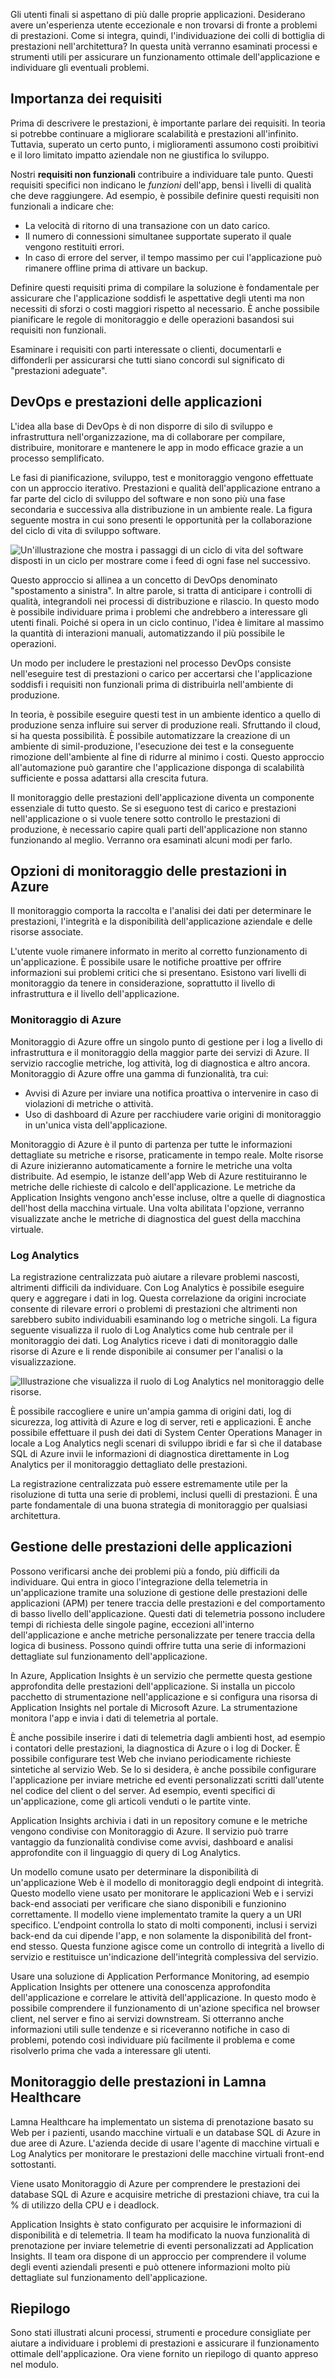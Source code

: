 Gli utenti finali si aspettano di più dalle proprie applicazioni. Desiderano avere un'esperienza utente eccezionale e non trovarsi di fronte a problemi di prestazioni. Come si integra, quindi, l'individuazione dei colli di bottiglia di prestazioni nell'architettura? In questa unità verranno esaminati processi e strumenti utili per assicurare un funzionamento ottimale dell'applicazione e individuare gli eventuali problemi.

## <a name="importance-of-requirements"></a>Importanza dei requisiti

Prima di descrivere le prestazioni, è importante parlare dei requisiti. In teoria si potrebbe continuare a migliorare scalabilità e prestazioni all'infinito. Tuttavia, superato un certo punto, i miglioramenti assumono costi proibitivi e il loro limitato impatto aziendale non ne giustifica lo sviluppo. 

Nostri **requisiti non funzionali** contribuire a individuare tale punto. Questi requisiti specifici non indicano le *funzioni* dell'app, bensì i livelli di qualità che deve raggiungere. Ad esempio, è possibile definire questi requisiti non funzionali a indicare che:

- La velocità di ritorno di una transazione con un dato carico.
- Il numero di connessioni simultanee supportate superato il quale vengono restituiti errori.
- In caso di errore del server, il tempo massimo per cui l'applicazione può rimanere offline prima di attivare un backup.

Definire questi requisiti prima di compilare la soluzione è fondamentale per assicurare che l'applicazione soddisfi le aspettative degli utenti ma non necessiti di sforzi o costi maggiori rispetto al necessario. È anche possibile pianificare le regole di monitoraggio e delle operazioni basandosi sui requisiti non funzionali. 

Esaminare i requisiti con parti interessate o clienti, documentarli e diffonderli per assicurarsi che tutti siano concordi sul significato di "prestazioni adeguate".

## <a name="devops-and-application-performance"></a>DevOps e prestazioni delle applicazioni

L'idea alla base di DevOps è di non disporre di silo di sviluppo e infrastruttura nell'organizzazione, ma di collaborare per compilare, distribuire, monitorare e mantenere le app in modo efficace grazie a un processo semplificato.

Le fasi di pianificazione, sviluppo, test e monitoraggio vengono effettuate con un approccio iterativo. Prestazioni e qualità dell'applicazione entrano a far parte del ciclo di sviluppo del software e non sono più una fase secondaria e successiva alla distribuzione in un ambiente reale. La figura seguente mostra in cui sono presenti le opportunità per la collaborazione del ciclo di vita di sviluppo software.

![Un'illustrazione che mostra i passaggi di un ciclo di vita del software disposti in un ciclo per mostrare come i feed di ogni fase nel successivo.](../media/5-devops-cycle.png)

Questo approccio si allinea a un concetto di DevOps denominato "spostamento a sinistra". In altre parole, si tratta di anticipare i controlli di qualità, integrandoli nei processi di distribuzione e rilascio. In questo modo è possibile individuare prima i problemi che andrebbero a interessare gli utenti finali. Poiché si opera in un ciclo continuo, l'idea è limitare al massimo la quantità di interazioni manuali, automatizzando il più possibile le operazioni. 

Un modo per includere le prestazioni nel processo DevOps consiste nell'eseguire test di prestazioni o carico per accertarsi che l'applicazione soddisfi i requisiti non funzionali prima di distribuirla nell'ambiente di produzione.

In teoria, è possibile eseguire questi test in un ambiente identico a quello di produzione senza influire sui server di produzione reali. Sfruttando il cloud, si ha questa possibilità. È possibile automatizzare la creazione di un ambiente di simil-produzione, l'esecuzione dei test e la conseguente rimozione dell'ambiente al fine di ridurre al minimo i costi. Questo approccio all'automazione può garantire che l'applicazione disponga di scalabilità sufficiente e possa adattarsi alla crescita futura.

Il monitoraggio delle prestazioni dell'applicazione diventa un componente essenziale di tutto questo. Se si eseguono test di carico e prestazioni nell'applicazione o si vuole tenere sotto controllo le prestazioni di produzione, è necessario capire quali parti dell'applicazione non stanno funzionando al meglio. Verranno ora esaminati alcuni modi per farlo.

## <a name="performance-monitoring-options-in-azure"></a>Opzioni di monitoraggio delle prestazioni in Azure

Il monitoraggio comporta la raccolta e l'analisi dei dati per determinare le prestazioni, l'integrità e la disponibilità dell'applicazione aziendale e delle risorse associate.

L'utente vuole rimanere informato in merito al corretto funzionamento di un'applicazione. È possibile usare le notifiche proattive per offrire informazioni sui problemi critici che si presentano. Esistono vari livelli di monitoraggio da tenere in considerazione, soprattutto il livello di infrastruttura e il livello dell'applicazione.

### <a name="azure-monitor"></a>Monitoraggio di Azure

Monitoraggio di Azure offre un singolo punto di gestione per i log a livello di infrastruttura e il monitoraggio della maggior parte dei servizi di Azure. Il servizio raccoglie metriche, log attività, log di diagnostica e altro ancora. Monitoraggio di Azure offre una gamma di funzionalità, tra cui:

- Avvisi di Azure per inviare una notifica proattiva o intervenire in caso di violazioni di metriche o attività.
- Uso di dashboard di Azure per racchiudere varie origini di monitoraggio in un'unica vista dell'applicazione.

Monitoraggio di Azure è il punto di partenza per tutte le informazioni dettagliate su metriche e risorse, praticamente in tempo reale. Molte risorse di Azure inizieranno automaticamente a fornire le metriche una volta distribuite. Ad esempio, le istanze dell'app Web di Azure restituiranno le metriche delle richieste di calcolo e dell'applicazione. Le metriche da Application Insights vengono anch'esse incluse, oltre a quelle di diagnostica dell'host della macchina virtuale. Una volta abilitata l'opzione, verranno visualizzate anche le metriche di diagnostica del guest della macchina virtuale.

### <a name="log-analytics"></a>Log Analytics

La registrazione centralizzata può aiutare a rilevare problemi nascosti, altrimenti difficili da individuare. Con Log Analytics è possibile eseguire query e aggregare i dati in log. Questa correlazione da origini incrociate consente di rilevare errori o problemi di prestazioni che altrimenti non sarebbero subito individuabili esaminando log o metriche singoli. La figura seguente visualizza il ruolo di Log Analytics come hub centrale per il monitoraggio dei dati. Log Analytics riceve i dati di monitoraggio dalle risorse di Azure e li rende disponibile ai consumer per l'analisi o la visualizzazione.

![Illustrazione che visualizza il ruolo di Log Analytics nel monitoraggio delle risorse.](../media/5-log-analytics.png)

È possibile raccogliere e unire un'ampia gamma di origini dati, log di sicurezza, log attività di Azure e log di server, reti e applicazioni. È anche possibile effettuare il push dei dati di System Center Operations Manager in locale a Log Analytics negli scenari di sviluppo ibridi e far sì che il database SQL di Azure invii le informazioni di diagnostica direttamente in Log Analytics per il monitoraggio dettagliato delle prestazioni.

La registrazione centralizzata può essere estremamente utile per la risoluzione di tutta una serie di problemi, inclusi quelli di prestazioni. È una parte fondamentale di una buona strategia di monitoraggio per qualsiasi architettura.

## <a name="application-performance-management"></a>Gestione delle prestazioni delle applicazioni

Possono verificarsi anche dei problemi più a fondo, più difficili da individuare. Qui entra in gioco l'integrazione della telemetria in un'applicazione tramite una soluzione di gestione delle prestazioni delle applicazioni (APM) per tenere traccia delle prestazioni e del comportamento di basso livello dell'applicazione. Questi dati di telemetria possono includere tempi di richiesta delle singole pagine, eccezioni all'interno dell'applicazione e anche metriche personalizzate per tenere traccia della logica di business. Possono quindi offrire tutta una serie di informazioni dettagliate sul funzionamento dell'applicazione.

In Azure, Application Insights è un servizio che permette questa gestione approfondita delle prestazioni dell'applicazione. Si installa un piccolo pacchetto di strumentazione nell'applicazione e si configura una risorsa di Application Insights nel portale di Microsoft Azure. La strumentazione monitora l'app e invia i dati di telemetria al portale.

È anche possibile inserire i dati di telemetria dagli ambienti host, ad esempio i contatori delle prestazioni, la diagnostica di Azure o i log di Docker. È possibile configurare test Web che inviano periodicamente richieste sintetiche al servizio Web. Se lo si desidera, è anche possibile configurare l'applicazione per inviare metriche ed eventi personalizzati scritti dall'utente nel codice del client o del server. Ad esempio, eventi specifici di un'applicazione, come gli articoli venduti o le partite vinte.

Application Insights archivia i dati in un repository comune e le metriche vengono condivise con Monitoraggio di Azure. Il servizio può trarre vantaggio da funzionalità condivise come avvisi, dashboard e analisi approfondite con il linguaggio di query di Log Analytics.

Un modello comune usato per determinare la disponibilità di un'applicazione Web è il modello di monitoraggio degli endpoint di integrità. Questo modello viene usato per monitorare le applicazioni Web e i servizi back-end associati per verificare che siano disponibili e funzionino correttamente. Il modello viene implementato tramite la query a un URI specifico. L'endpoint controlla lo stato di molti componenti, inclusi i servizi back-end da cui dipende l'app, e non solamente la disponibilità del front-end stesso. Questa funzione agisce come un controllo di integrità a livello di servizio e restituisce un'indicazione dell'integrità complessiva del servizio.

Usare una soluzione di Application Performance Monitoring, ad esempio Application Insights per ottenere una conoscenza approfondita dell'applicazione e correlare le attività dell'applicazione. In questo modo è possibile comprendere il funzionamento di un'azione specifica nel browser client, nel server e fino ai servizi downstream. Si otterranno anche informazioni utili sulle tendenze e si riceveranno notifiche in caso di problemi, potendo così individuare più facilmente il problema e come risolverlo prima che vada a interessare gli utenti.

## <a name="performance-monitoring-at-lamna-healthcare"></a>Monitoraggio delle prestazioni in Lamna Healthcare

Lamna Healthcare ha implementato un sistema di prenotazione basato su Web per i pazienti, usando macchine virtuali e un database SQL di Azure in due aree di Azure. L'azienda decide di usare l'agente di macchine virtuali e Log Analytics per monitorare le prestazioni delle macchine virtuali front-end sottostanti.

Viene usato Monitoraggio di Azure per comprendere le prestazioni dei database SQL di Azure e acquisire metriche di prestazioni chiave, tra cui la % di utilizzo della CPU e i deadlock.

Application Insights è stato configurato per acquisire le informazioni di disponibilità e di telemetria. Il team ha modificato la nuova funzionalità di prenotazione per inviare telemetrie di eventi personalizzati ad Application Insights. Il team ora dispone di un approccio per comprendere il volume degli eventi aziendali presenti e può ottenere informazioni molto più dettagliate sul funzionamento dell'applicazione.

## <a name="summary"></a>Riepilogo

Sono stati illustrati alcuni processi, strumenti e procedure consigliate per aiutare a individuare i problemi di prestazioni e assicurare il funzionamento ottimale dell'applicazione. Ora viene fornito un riepilogo di quanto appreso nel modulo.
